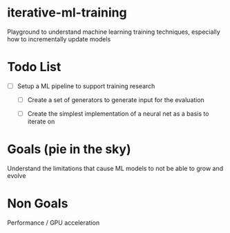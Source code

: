 # iterative-ml-training
Playground to understand machine learning training techniques, especially how to incrementally update models

# Todo List
- [ ] Setup a ML pipeline to support training research
  - [ ] Create a set of generators to generate input for the evaluation
  - [ ] Create the simplest implementation of a neural net as a basis to iterate on


# Goals (pie in the sky)
Understand the limitations that cause ML models to not be able to grow and evolve

# Non Goals
Performance / GPU acceleration